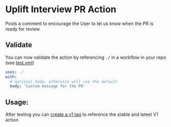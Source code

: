 # Uplift Interview PR Action

Posts a comment to encourage the User to let us know when the PR is ready for review.

## Validate

You can now validate the action by referencing `./` in a workflow in your repo (see [test.yml](.github/workflows/test.yml))

```yaml
uses: ./
with:
  # optional body, otherwise will use the default
  body: 'Custom message for the PR'
```

## Usage:

After testing you can [create a v1 tag](https://github.com/actions/toolkit/blob/master/docs/action-versioning.md) to reference the stable and latest V1 action

